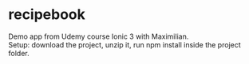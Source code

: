 # recipebook
Demo app from Udemy course Ionic 3 with Maximilian.
<br>Setup: download the project, unzip it, run npm install inside the project folder.
